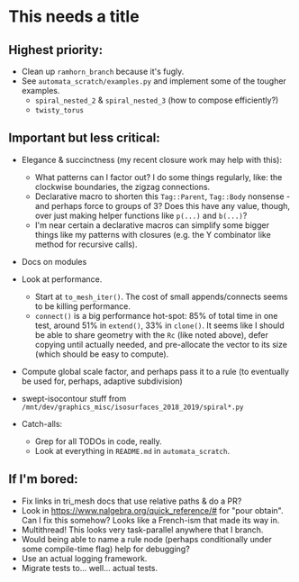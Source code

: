 # This needs a title

## Highest priority:

- Clean up `ramhorn_branch` because it's fugly.
- See `automata_scratch/examples.py` and implement some of the tougher
  examples.
  - `spiral_nested_2` & `spiral_nested_3` (how to compose
    efficiently?)
  - `twisty_torus`

## Important but less critical:

- Elegance & succinctness (my recent closure work may help with this):
  - What patterns can I factor out?  I do some things regularly, like:
    the clockwise boundaries, the zigzag connections.
  - Declarative macro to shorten this `Tag::Parent`, `Tag::Body`
    nonsense - and perhaps force to groups of 3?  Does this have any
    value, though, over just making helper functions like `p(...)` and
    `b(...)`?
  - I'm near certain a declarative macros can simplify some bigger
    things like my patterns with closures (e.g. the Y combinator like
    method for recursive calls).
- Docs on modules
- Look at performance.
  - Start at `to_mesh_iter()`. The cost of small appends/connects
    seems to be killing performance.
  - `connect()` is a big performance hot-spot: 85% of total time in
    one test, around 51% in `extend()`, 33% in `clone()`. It seems
    like I should be able to share geometry with the `Rc` (like noted
    above), defer copying until actually needed, and pre-allocate the
    vector to its size (which should be easy to compute).
- Compute global scale factor, and perhaps pass it to a rule (to
  eventually be used for, perhaps, adaptive subdivision)
- swept-isocontour stuff from
  `/mnt/dev/graphics_misc/isosurfaces_2018_2019/spiral*.py`

- Catch-alls:
  - Grep for all TODOs in code, really.
  - Look at everything in `README.md` in `automata_scratch`.

## If I'm bored:

- Fix links in tri_mesh docs that use relative paths & do a PR?
- Look in https://www.nalgebra.org/quick_reference/# for "pour
  obtain".  Can I fix this somehow?  Looks like a French-ism that made
  its way in.
- Multithread!  This looks very task-parallel anywhere that I branch.
- Would being able to name a rule node (perhaps conditionally under
  some compile-time flag) help for debugging?
- Use an actual logging framework.
- Migrate tests to... well... actual tests.
